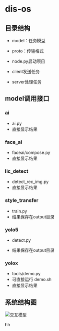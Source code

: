 # dis-os

## 目录结构

- model：任务模型

- proto：传输格式

- node.py启动项目

- client发送任务
- server处理任务

## model调用接口

### ai

- ai.py
- 直接显示结果

### face_ai

- faceai/compose.py
- 直接显示结果


### lic_detect

- detect_rec_img.py
- 直接显示结果


### style_transfer

- train.py
- 结果保存在output目录


### yolo5

- detect.py

- 结果保存在output目录


### yolox

- tools/demo.py
- 可直接运行 demo.sh
- 直接显示结果

## 系统结构图

![交互模型](https://user-images.githubusercontent.com/56027589/155711621-9426b534-ae68-4fb4-b740-144cdedc914a.png)


hh
